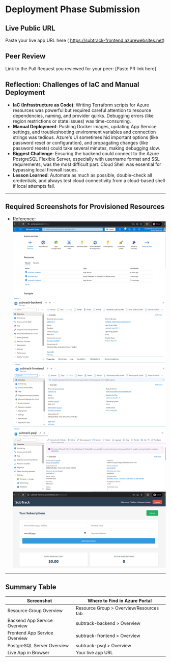 # Deployment Phase Submission

## Live Public URL

Paste your live app URL here ( https://subtrack-frontend.azurewebsites.net)

## Peer Review

Link to the Pull Request you reviewed for your peer:
[Paste PR link here]

## Reflection: Challenges of IaC and Manual Deployment

-   **IaC (Infrastructure as Code)**: Writing Terraform scripts for Azure resources was powerful but required careful attention to resource dependencies, naming, and provider quirks. Debugging errors (like region restrictions or state issues) was time-consuming.
-   **Manual Deployment**: Pushing Docker images, updating App Service settings, and troubleshooting environment variables and connection strings was tedious. Azure's UI sometimes hid important options (like password reset or configuration), and propagating changes (like password resets) could take several minutes, making debugging slow.
-   **Biggest Challenge**: Ensuring the backend could connect to the Azure PostgreSQL Flexible Server, especially with username format and SSL requirements, was the most difficult part. Cloud Shell was essential for bypassing local firewall issues.
-   **Lesson Learned**: Automate as much as possible, double-check all credentials, and always test cloud connectivity from a cloud-based shell if local attempts fail.

---

## **Required Screenshots for Provisioned Resources**

-   Reference:
    ![Resource Group Overview](screenshots/subtrack-rg.png)
    ![Backend App Service](screenshots/backend-app-service.png)
    ![Frontend App Service](screenshots/frontend-app-service.png)
    ![PostgreSQL Overview](screenshots/postgres-overview.png)
    ![Live App](screenshots/live-app.png)

---

## **Summary Table**

| Screenshot                    | Where to Find in Azure Portal           |
| ----------------------------- | --------------------------------------- |
| Resource Group Overview       | Resource Group > Overview/Resources tab |
| Backend App Service Overview  | subtrack-backend > Overview             |
| Frontend App Service Overview | subtrack-frontend > Overview            |
| PostgreSQL Server Overview    | subtrack-psql > Overview                |
| Live App in Browser           | Your live app URL                       |
